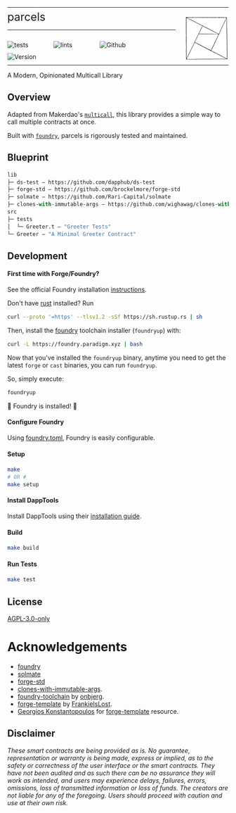 <table border="0" style="padding:0;margin:0;width:100%;border:0px;">
  <tr width="100%" style="padding:0;margin:0;">
    <td align="left" width="80%" style="padding:0">
      <div display="flex">
        <p style="font-size:25px;padding:0;margin:0;">parcels</p>
        <div style="padding:0 20px 0 0;">
          <hr />
        </div>
        <div style="padding-top:6px;">
          <img style="padding:5px 5px 5px 0;" width="100" align="left" alt="tests" src="https://github.com/abigger87/parcels/actions/workflows/tests.yml/badge.svg" />
          <img style="padding:5px 5px 5px 0;" width="100" align="left" alt="lints" src="https://github.com/abigger87/parcels/actions/workflows/lints.yml/badge.svg" />
          <img style="padding:5px 5px 5px 0;" width="100" align="left" alt="Github" src="https://img.shields.io/github/license/abigger87/parcels" />
          <img style="padding:5px 5px 5px 0;" width="100" align="left" alt="Version" src="https://img.shields.io/github/package-json/v/abigger87/parcels" />
        </div>
      </div>
    </td>
    <td width="20%" height="120px" style="min-width:100px;margin:auto;padding:10px 0 0 0;" align="right" height="100%">
      <img style="margin:auto;min-width:100px;" width="100" height="100" alt="Parcels" src="./assets/parcels.png" />
    </td>
  </tr>
</table>


A Modern, Opinionated Multicall Library

## Overview

Adapted from Makerdao's [`multicall`](), this library provides a simple way to call multiple contracts at once.

Built with [`foundry`](https://github.com/gakonst/foundry), parcels is rigorously tested and maintained.

## Blueprint

```ml
lib
├─ ds-test — https://github.com/dapphub/ds-test
├─ forge-std — https://github.com/brockelmore/forge-std
├─ solmate — https://github.com/Rari-Capital/solmate
├─ clones-with-immutable-args — https://github.com/wighawag/clones-with-immutable-args
src
├─ tests
│  └─ Greeter.t — "Greeter Tests"
└─ Greeter — "A Minimal Greeter Contract"
```

## Development

#### First time with Forge/Foundry?

See the official Foundry installation [instructions](https://github.com/gakonst/foundry/blob/master/README.md#installation).

Don't have [rust](https://www.rust-lang.org/tools/install) installed?
Run
```bash
curl --proto '=https' --tlsv1.2 -sSf https://sh.rustup.rs | sh
```

Then, install the [foundry](https://github.com/gakonst/foundry) toolchain installer (`foundryup`) with:
```bash
curl -L https://foundry.paradigm.xyz | bash
```

Now that you've installed the `foundryup` binary,
anytime you need to get the latest `forge` or `cast` binaries,
you can run `foundryup`.

So, simply execute:
```bash
foundryup
```

🎉 Foundry is installed! 🎉

#### Configure Foundry

Using [foundry.toml](./foundry.toml), Foundry is easily configurable.

#### Setup

```bash
make
# OR #
make setup
```

#### Install DappTools

Install DappTools using their [installation guide](https://github.com/dapphub/dapptools#installation).


#### Build

```bash
make build
```

#### Run Tests

```bash
make test
```

## License

[AGPL-3.0-only](https://github.com/abigger87/parcels/blob/master/LICENSE)

# Acknowledgements

- [foundry](https://github.com/gakonst/foundry)
- [solmate](https://github.com/Rari-Capital/solmate)
- [forge-std](https://github.com/brockelmore/forge-std)
- [clones-with-immutable-args](https://github.com/wighawag/clones-with-immutable-args).
- [foundry-toolchain](https://github.com/onbjerg/foundry-toolchain) by [onbjerg](https://github.com/onbjerg).
- [forge-template](https://github.com/FrankieIsLost/forge-template) by [FrankieIsLost](https://github.com/FrankieIsLost).
- [Georgios Konstantopoulos](https://github.com/gakonst) for [forge-template](https://github.com/gakonst/forge-template) resource.

## Disclaimer

_These smart contracts are being provided as is. No guarantee, representation or warranty is being made, express or implied, as to the safety or correctness of the user interface or the smart contracts. They have not been audited and as such there can be no assurance they will work as intended, and users may experience delays, failures, errors, omissions, loss of transmitted information or loss of funds. The creators are not liable for any of the foregoing. Users should proceed with caution and use at their own risk._
